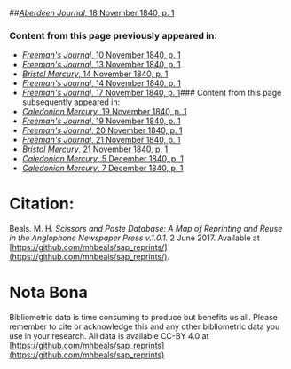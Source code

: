 ##[*Aberdeen Journal*, 18 November 1840, p. 1](https://mhbeals.github.io/sap_html/Aberdeen-Journal/Aberdeen-Journal-18-November-1840-p-1)

### Content from this page previously appeared in:
+ [*Freeman's Journal*, 10 November 1840, p. 1](https://mhbeals.github.io/sap_html/Freeman's-Journal/Freeman's-Journal-10-November-1840-p-1)
+ [*Freeman's Journal*, 13 November 1840, p. 1](https://mhbeals.github.io/sap_html/Freeman's-Journal/Freeman's-Journal-13-November-1840-p-1)
+ [*Bristol Mercury*, 14 November 1840, p. 1](https://mhbeals.github.io/sap_html/Bristol-Mercury/Bristol-Mercury-14-November-1840-p-1)
+ [*Freeman's Journal*, 14 November 1840, p. 1](https://mhbeals.github.io/sap_html/Freeman's-Journal/Freeman's-Journal-14-November-1840-p-1)
+ [*Freeman's Journal*, 17 November 1840, p. 1](https://mhbeals.github.io/sap_html/Freeman's-Journal/Freeman's-Journal-17-November-1840-p-1)### Content from this page subsequently appeared in:
+ [*Caledonian Mercury*, 19 November 1840, p. 1](https://mhbeals.github.io/sap_html/Caledonian-Mercury/Caledonian-Mercury-19-November-1840-p-1)
+ [*Freeman's Journal*, 19 November 1840, p. 1](https://mhbeals.github.io/sap_html/Freeman's-Journal/Freeman's-Journal-19-November-1840-p-1)
+ [*Freeman's Journal*, 20 November 1840, p. 1](https://mhbeals.github.io/sap_html/Freeman's-Journal/Freeman's-Journal-20-November-1840-p-1)
+ [*Freeman's Journal*, 21 November 1840, p. 1](https://mhbeals.github.io/sap_html/Freeman's-Journal/Freeman's-Journal-21-November-1840-p-1)
+ [*Bristol Mercury*, 21 November 1840, p. 1](https://mhbeals.github.io/sap_html/Bristol-Mercury/Bristol-Mercury-21-November-1840-p-1)
+ [*Caledonian Mercury*, 5 December 1840, p. 1](https://mhbeals.github.io/sap_html/Caledonian-Mercury/Caledonian-Mercury-5-December-1840-p-1)
+ [*Caledonian Mercury*, 7 December 1840, p. 1](https://mhbeals.github.io/sap_html/Caledonian-Mercury/Caledonian-Mercury-7-December-1840-p-1)
                    
# Citation: 

Beals. M. H. *Scissors and Paste Database: A Map of Reprinting and Reuse in the Anglophone Newspaper Press v.1.0.1.* 2 June 2017. Available at [https://github.com/mhbeals/sap_reprints/](https://github.com/mhbeals/sap_reprints/). 
                    
# Nota Bona

Bibliometric data is time consuming to produce but benefits us all. Please remember to cite or acknowledge this and any other bibliometric data you use in your research. All data is available CC-BY 4.0 at [https://github.com/mhbeals/sap_reprints](https://github.com/mhbeals/sap_reprints)
